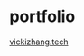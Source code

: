 # portfolio

<a href="vickizhang.tech" target="_blank" rel="noopener noreferrer">vickizhang.tech</a>
